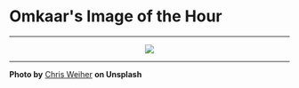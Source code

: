 # Omkaar's Image of the Hour

---

<div align="center">

<a href="https://unsplash.com/photos/a-blue-vintage-car-is-parked-near-a-wall-U7EZ9IAlGZs">
  <img src="https://images.unsplash.com/photo-1744019960830-eb79b2528f8e?crop=entropy&cs=tinysrgb&fit=max&fm=jpg&ixid=M3w3NjA2Nzh8MHwxfHJhbmRvbXx8fHx8fHx8fDE3NTE2MTI0MDB8&ixlib=rb-4.1.0&q=80&w=1080" style="max-width:100%; height:auto;">
</a>



</div>

---

**Photo by** [Chris Weiher](https://unsplash.com/@chrisvomradio) **on Unsplash**
